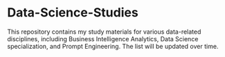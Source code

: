 # Data-Science-Studies

This repository contains my study materials for various data-related disciplines, including Business Intelligence Analytics, Data Science specialization, and Prompt Engineering. The list will be updated over time.


